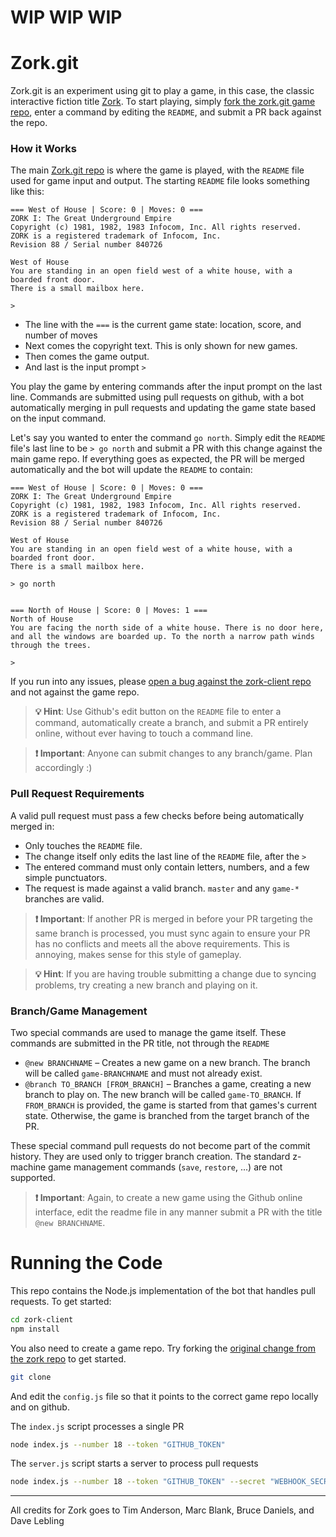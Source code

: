 # WIP WIP WIP

# Zork.git

Zork.git is an experiment using git to play a game, in this case, the classic interactive fiction title [Zork]. To start playing, simply [fork the zork.git game repo][game], enter a command by editing the `README`, and submit a PR back against the repo.

### How it Works
The main [Zork.git repo][game] is where the game is played, with the `README` file used for game input and output. The starting `README` file looks something like this:

```
=== West of House | Score: 0 | Moves: 0 ===
ZORK I: The Great Underground Empire
Copyright (c) 1981, 1982, 1983 Infocom, Inc. All rights reserved.
ZORK is a registered trademark of Infocom, Inc.
Revision 88 / Serial number 840726

West of House
You are standing in an open field west of a white house, with a boarded front door.
There is a small mailbox here.

> 
```

* The line with the `===` is the current game state: location, score, and number of moves
* Next comes the copyright text. This is only shown for new games.
* Then comes the game output.
* And last is the input prompt `> `

You play the game by entering commands after the input prompt on the last line. Commands are submitted using pull requests on github, with a bot automatically merging in pull requests and updating the game state based on the input command.

Let's say you wanted to enter the command `go north`. Simply edit the `README` file's last line to be `> go north` and submit a PR with this change against the main game repo. If everything goes as expected, the PR will be merged automatically and the bot will update the `README` to contain:

```
=== West of House | Score: 0 | Moves: 0 ===
ZORK I: The Great Underground Empire
Copyright (c) 1981, 1982, 1983 Infocom, Inc. All rights reserved.
ZORK is a registered trademark of Infocom, Inc.
Revision 88 / Serial number 840726

West of House
You are standing in an open field west of a white house, with a boarded front door.
There is a small mailbox here.

> go north


=== North of House | Score: 0 | Moves: 1 ===
North of House
You are facing the north side of a white house. There is no door here, and all the windows are boarded up. To the north a narrow path winds through the trees. 

> 
```

If you run into any issues, please [open a bug against the zork-client repo][issues] and not against the game repo.


> **💡 Hint**: Use Github's edit button on the `README` file to enter a command, automatically create a branch, and submit a PR entirely online, without ever having to touch a command line.


> **❗ Important**: Anyone can submit changes to any branch/game. Plan accordingly :)

### Pull Request Requirements
A valid pull request must pass a few checks before being automatically merged in:

* Only touches the `README` file.
* The change itself only edits the last line of the `README` file, after the `> `
* The entered command must only contain letters, numbers, and a few simple punctuators.
* The request is made against a valid branch. `master` and any `game-*` branches are valid.

> **❗ Important**: If another PR is merged in before your PR targeting the same branch is processed, you must sync again to ensure your PR has no conflicts and meets all the above requirements. This is annoying, makes sense for this style of gameplay.


> **💡 Hint**: If you are having trouble submitting a change due to syncing problems, try creating a new branch and playing on it.


### Branch/Game Management
Two special commands are used to manage the game itself. These commands are submitted in the PR title, not through the `README`

* `@new BRANCHNAME` – Creates a new game on a new branch. The branch will be called `game-BRANCHNAME` and must not already exist.
* `@branch TO_BRANCH [FROM_BRANCH]` – Branches a game, creating a new branch to play on. The new branch will be called `game-TO_BRANCH`. If `FROM_BRANCH` is provided, the game is started from that games's current state. Otherwise, the game is branched from the target branch of the PR.

These special command pull requests do not become part of the commit history. They are used only to trigger branch creation. The standard z-machine game management commands (`save`, `restore`, ...) are not supported.

> **❗ Important**: Again, to create a new game using the Github online interface, edit the readme file in any manner submit a PR with the title `@new BRANCHNAME`.


# Running the Code
This repo contains the Node.js implementation of the bot that handles pull requests. To get started:

```bash
cd zork-client
npm install
```

You also need to create a game repo. Try forking the [original change from the zork repo]() to get started.

```bash
git clone 
```

And edit the `config.js` file so that it points to the correct game repo locally and on github.


The `index.js` script processes a single PR

```bash
node index.js --number 18 --token "GITHUB_TOKEN"
```

The `server.js` script starts a server to process pull requests

```bash
node index.js --number 18 --token "GITHUB_TOKEN" --secret "WEBHOOK_SECRET"
```


----

All credits for Zork goes to Tim Anderson, Marc Blank, Bruce Daniels, and Dave Lebling

[zork]: https://en.wikipedia.org/wiki/Zork
[game]: https://github.com/art-dot-git/zork-git
[issues]: https://github.com/art-dot-git/zork-client/issues